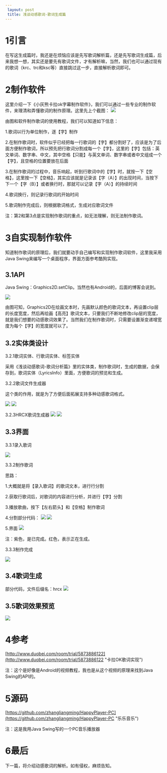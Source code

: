 ```yaml
---
 layout: post
 title: 浅谈动感歌词-歌词生成篇
---
```

# 1引言 #
在写这生成篇时，我还是在烦恼应该是先写歌词解析篇，还是先写歌词生成篇，后来我想一想，其实还是要先有歌词文件，才有解析嘛，当然，我们也可以通过现有的歌词（krc、trc和ksc等）直接跳过这一步，直接解析歌词即可。

# 2制作软件 #
这里介绍一下《小灰熊卡拉ok字幕制作软件》，我们可以通过一些专业的制作软件，来理清和弄懂歌词的制作原理。这里先上个截图：
![](http://i.imgur.com/KuGwqHg.png)

由图和软件制作歌词的使用教程，我们可以知道如下信息：

1.歌词以行为单位制作，逐【字】制作

2.在制作歌词时，软件似乎已经把每一行歌词的【字】都分割好了，应该是为了后面方便制作歌词，所以预先把行歌词分割成每一个【字】，这里的【字】包括：英文单词、数字串、中文，其中空格【只能】与英文单词、数字串或者中文组成一个【字】，且空格的位置要放在后面

3.在制作歌词的过程中，音乐响起，听到行歌词中的【字】时，就按一下【空格】，这里按一下【空格】，其实应该就是记录该【字（A）】的出现时间，当按下下一个【字（B）】或者换行时，那就可以记录【字（A）】的持续时间

4.歌词换行，则记录行歌词的开始时间

5.歌词制作完成后，则根据歌词格式，生成对应歌词文件

注：第2和第3点是实现制作歌词的重点，如无法理解，则无法制作歌词。

# 3自实现制作软件 #
知道制作歌词的原理后，我们就要动手自己编写和实现制作歌词软件，这里我采用Java Swing来编写一个桌面程序，界面方面参考酷狗实现。

## 3.1API ##
Java Swing：Graphics2D.setClip。当然也有Android的，后面的博客会说到。

![](http://i.imgur.com/QHaXJaq.png)


由图可知，Graphics2D在绘画文本时，先画默认颜色的歌词文本，再设置clip层的长度宽度，然后再绘画【高亮】歌词文本，只要我们不断地修改clip层的宽度，就是我们想要的动感歌词效果了。当然我们在制作歌词时，只需要设置渐变递增宽度为每个【字】的宽度就可以了。

## 3.2实体类设计 ##
3.2.1歌词实体、行歌词实体、标签实体

采用《浅谈动感歌词-歌词分析篇》里的实体类，制作歌词时，生成的数据，会保存到，歌词实体（LyricsInfo）里面，方便歌词的预览和生成。

3.2.2歌词文件生成器

这个类的作用，就是为了方便后面拓展支持多种动感歌词格式。


![](http://i.imgur.com/wUe7AiK.png)
![](http://i.imgur.com/NtNFAw7.png)


3.2.3HRCX歌词生成器
![](http://i.imgur.com/xNqbH0I.png)
![](http://i.imgur.com/0pN1eGH.png)




## 3.3界面 ##
3.3.1录入歌词

![](http://i.imgur.com/PpqsvrV.png)


3.3.2制作歌词

思路：

1.大概就是将【录入歌词】的歌词文本，进行行分割

2.获取行歌词后，对歌词的内容进行分析，并进行【字】分割

3.播放歌曲，按下【左右箭头】和【空格】制作歌词

4.分割部分代码：
![](http://i.imgur.com/gKsKGWm.png)
![](http://i.imgur.com/67BuYX9.png)




5.界面
![](http://i.imgur.com/0YL2rkL.png)

注：紫色，是已完成。红色，表示正在生成。

3.3.3制作完成

![](http://i.imgur.com/Vult5I7.png)


## 3.4歌词生成 ##
部分代码，文件后缀名：hrcx
![](http://i.imgur.com/RRRc7zA.png)

## 3.5歌词效果预览 ##

![](http://i.imgur.com/DFQYIOb.png)

# 4参考 #
[http://www.duobei.com/room/trial/5873886122](http://www.duobei.com/room/trial/5873886122 "卡拉OK歌词实现")

注：这个是好像是Android的视频教程，我也是从这个视频的原理来找到Java Swing的API的。

# 5源码 #
[https://github.com/zhangliangming/HappyPlayer-PC](https://github.com/zhangliangming/HappyPlayer-PC "乐乐音乐")

注：这是我用Java Swing写的一个PC音乐播放器

# 6最后 #
下一篇，将介绍动感歌词的解析。如有侵权，麻烦告知。
